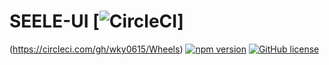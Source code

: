 # SEELE-UI [![CircleCI](https://circleci.com/gh/wky0615/Wheels.svg?style=svg)]
(https://circleci.com/gh/wky0615/Wheels) [![npm version](https://badge.fury.io/js/wheels-keyu.wang.svg)](https://badge.fury.io/js/wheels-keyu.wang) [![GitHub license](https://img.shields.io/badge/license-MIT-blue.svg)](https://github.com/facebook/react/blob/master/LICENSE)